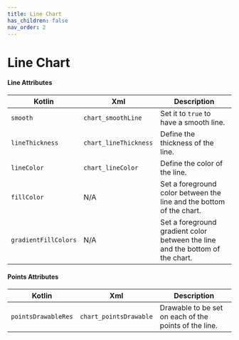 ```yaml
---
title: Line Chart
has_children: false
nav_order: 2
---
```


# Line Chart

#### Line Attributes

| Kotlin | Xml | Description |
|---|---|---|
| `smooth` | `chart_smoothLine`  | Set it to `true` to have a smooth line. |
| `lineThickness` | `chart_lineThickness ` | Define the thickness of the line. |
| `lineColor` | `chart_lineColor` | Define the color of the line. |
| `fillColor` | N/A | Set a foreground color between the line and the bottom of the chart. |
| `gradientFillColors` | N/A | Set a foreground gradient color between the line and the bottom of the chart. |

#### Points Attributes

| Kotlin | Xml | Description |
|---|---|---|
| `pointsDrawableRes` | `chart_pointsDrawable` | Drawable to be set on each of the points of the line. |
